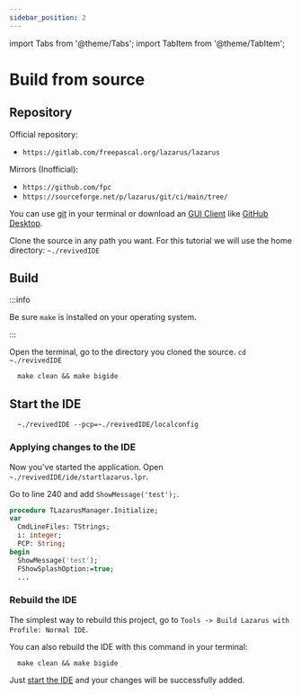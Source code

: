 ```yaml
---
sidebar_position: 2
---
```


import Tabs from '@theme/Tabs';
import TabItem from '@theme/TabItem';

# Build from source


## Repository

Official repository:
- `https://gitlab.com/freepascal.org/lazarus/lazarus` 

Mirrors (Inofficial):
- `https://github.com/fpc` 
- `https://sourceforge.net/p/lazarus/git/ci/main/tree/`

You can use [git](https://git-scm.com/) in your terminal or download an [GUI Client](https://git-scm.com/downloads/guis/) like [GitHub Desktop](https://desktop.github.com/).

Clone the source in any path you want. For this tutorial we will use the home directory: `~./revivedIDE`

## Build

:::info

Be sure `make` is installed on your operating system.

:::

Open the terminal, go to the directory you cloned the source. `cd ~./revivedIDE`

```shell
  make clean && make bigide
```

## Start the IDE

```shell
  ~./revivedIDE --pcp=~./revivedIDE/localconfig
```


### Applying changes to the IDE
Now you've started the application. Open `~./revivedIDE/ide/startlazarus.lpr`.

Go to line 240 and add `ShowMessage('test');`.

```pascal {7}
procedure TLazarusManager.Initialize;
var
  CmdLineFiles: TStrings;
  i: integer;
  PCP: String;
begin
  ShowMessage('test');
  FShowSplashOption:=true; 
  ...
  ```

### Rebuild the IDE
The simplest way to rebuild this project, go to `Tools -> Build Lazarus with Profile: Normal IDE`.

You can also rebuild the IDE with this command in your terminal:

```shell
  make clean && make bigide
```

Just [start the IDE](#start-the-ide) and your changes will be successfully added.